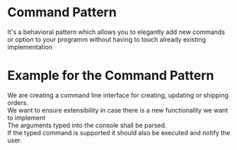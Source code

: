 # Command Pattern

It's a behavioral pattern which allows you to elegantly add new commands or option to your programm without having to touch already existing implementation

# Example for the Command Pattern

We are creating a command line interface for creating, updating or shipping orders.
</br>
We want to ensure extensibility in case there is a new functionality we want to implement
</br>
The arguments typed into the console shall be parsed.
</br>
If the typed command is supported it should also be executed and notify the user.
